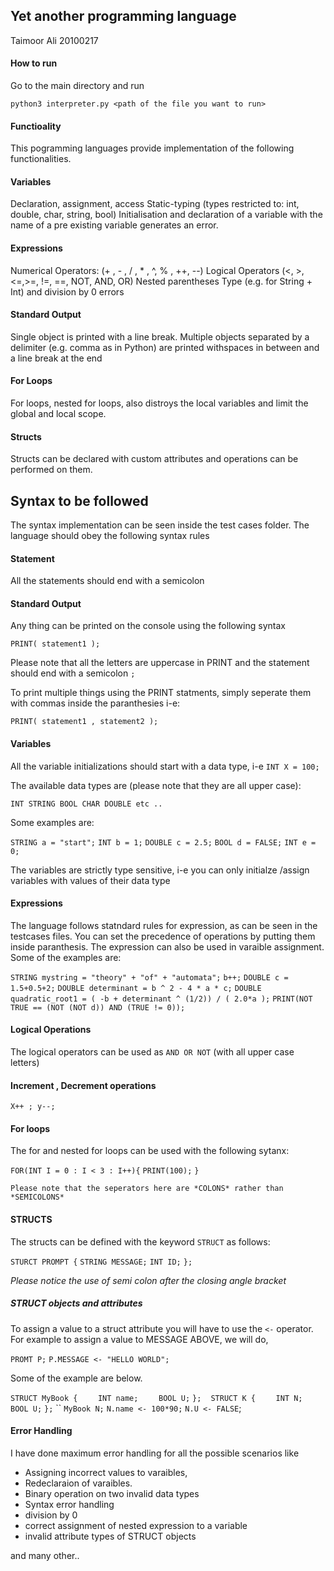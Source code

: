 ## Yet another programming language
Taimoor Ali
20100217

#### How to run

Go to the main directory and run 

`python3 interpreter.py <path of the file you want to run>`

#### Functioality

This pogramming languages provide implementation of the following functionalities.

#### Variables ####

Declaration, assignment, access
Static-typing (types restricted to: int, double, char, string, bool)
Initialisation and declaration of a variable with the name of a pre existing variable generates an error.

#### Expressions ####

Numerical Operators: (+ , - , / , * , ^, % , ++, --)
Logical Operators (<, >, <=,>=, !=, ==, NOT, AND, OR)
Nested parentheses
Type (e.g. for String + Int) and division by 0 errors

#### Standard Output ####

Single object is printed with a line break.
Multiple objects separated by a delimiter (e.g. comma as in Python) are printed withspaces in between and a line break at the end

#### For Loops ####

For loops, nested for loops, also distroys the local variables and limit the global and local scope.

#### Structs ####

Structs can be declared with custom attributes and operations can be performed on them.


## Syntax to be followed

The syntax implementation can be seen inside the test cases folder. The language should obey the following syntax rules

#### Statement

All the statements should end with a semicolon 

#### Standard Output

Any thing can be printed on the console using the following syntax

`PRINT( statement1 );`

Please note that all the letters are uppercase in PRINT and the statement should end with a semicolon `;`

To print multiple things using the PRINT statments, simply seperate them with commas inside the  paranthesies i-e:

`PRINT( statement1 , statement2 );`

#### Variables

All the variable initializations should start with a data type, i-e
`INT X = 100;`
 
 The available data types are (please note that they are all upper case):

`INT STRING BOOL CHAR DOUBLE etc ..`
 
 Some examples are:

 `STRING a = "start";`
`INT b = 1;`
`DOUBLE c = 2.5;`
`BOOL d = FALSE;`
`INT e = 0;`

The variables are strictly type sensitive, i-e you can only initialze /assign variables with values of their data type 

#### Expressions ####

The language follows statndard rules for expression, as can be seen in the testcases files. You can set the precedence of operations by putting them inside paranthesis.
The expression can also be used in varaible assignment. Some of the examples are:

`STRING mystring = "theory" + "of" + "automata";`
`b++;`
`DOUBLE c = 1.5+0.5+2;`
`DOUBLE determinant = b ^ 2 - 4 * a * c;`
`DOUBLE quadratic_root1 = ( -b + determinant ^ (1/2)) / ( 2.0*a );`
`PRINT(NOT TRUE == (NOT (NOT d)) AND (TRUE != 0));`

#### Logical Operations

The logical operators can be used as 
`AND OR NOT` (with all upper case letters)

#### Increment , Decrement operations

`X++ ; y--;`

#### For loops

The for and nested for loops can be used with the following sytanx:

`FOR(INT I = 0 : I < 3 : I++){`
    `PRINT(100);`
`}`

`Please note that the seperators here are *COLONS* rather than *SEMICOLONS*`

#### STRUCTS

The structs can be defined with the keyword `STRUCT` as follows:

`STURCT PROMPT {`
`STRING MESSAGE;`
`INT ID;`
`};`

*Please notice the use of semi colon after the closing angle bracket*

##### STRUCT objects and attributes

To assign a value to a struct attribute you will have to use the `<-` operator. For example to assign a value to MESSAGE ABOVE, we will do,

`PROMT P;`
`P.MESSAGE <- "HELLO WORLD";`

Some of the example are below.

`STRUCT MyBook {`
`    INT name;`
`    BOOL U;`
`};`
``
``
`STRUCT K {`
`    INT N;`
`    BOOL U;`
`};`
``
`MyBook N;`
`N.name <- 100*90;`
`N.U <- FALSE`;



#### Error Handling

I have done maximum error handling for all the possible scenarios like

* Assigning incorrect values to varaibles,
* Redeclaraion of varaibles.
* Binary operation on two invalid data types
* Syntax error handling
* division by 0
* correct assignment of nested expression to a variable
* invalid attribute types of STRUCT objects

and many other..

